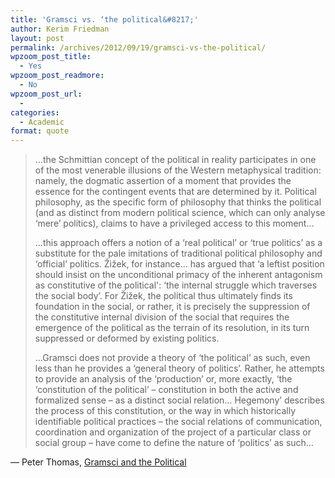 ```yaml
---
title: 'Gramsci vs. ‘the political&#8217;'
author: Kerim Friedman
layout: post
permalink: /archives/2012/09/19/gramsci-vs-the-political/
wpzoom_post_title:
  - Yes
wpzoom_post_readmore:
  - No
wpzoom_post_url:
  - 
categories:
  - Academic
format: quote
---
```

> …the Schmittian concept of the political in reality participates in one of the most venerable illusions of the Western metaphysical tradition: namely, the dogmatic assertion of a moment that provides the essence for the contingent events that are determined by it. Political philosophy, as the specific form of philosophy that thinks the political (and as distinct from modern political science, which can only analyse ‘mere&#8217; politics), claims to have a privileged access to this moment…
> 
> …this approach offers a notion of a ‘real political&#8217; or ‘true politics&#8217; as a substitute for the pale imitations of traditional political philosophy and ‘official&#8217; politics. Žižek, for instance… has argued that ‘a leftist position should insist on the unconditional primacy of the inherent antagonism as constitutive of the political': ‘the internal struggle which traverses the social body&#8217;. For Žižek, the political thus ultimately finds its foundation in the social, or rather, it is precisely the suppression of the constitutive internal division of the social that requires the emergence of the political as the terrain of its resolution, in its turn suppressed or deformed by existing politics.
> 
> …Gramsci does not provide a theory of ‘the political&#8217; as such, even less than he provides a ‘general theory of politics&#8217;. Rather, he attempts to provide an analysis of the ‘production&#8217; or, more exactly, ‘the ‘constitution of the political&#8217; – constitution in both the active and formalized sense – as a distinct social relation… Hegemony&#8217; describes the process of this constitution, or the way in which historically identifiable political practices – the social relations of communication, coordination and organization of the project of a particular class or social group – have come to define the nature of ‘politics&#8217; as such…

— Peter Thomas, <a href="http://brunel.academia.edu/PeterThomas/Papers/954043/Gramsci_and_the_Political" onclick="_gaq.push(['_trackEvent', 'outbound-article', 'http://brunel.academia.edu/PeterThomas/Papers/954043/Gramsci_and_the_Political', 'Gramsci and the Political']);" >Gramsci and the Political</a>

